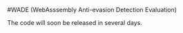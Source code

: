 #WADE (WebAsssembly Anti-evasion Detection Evaluation)

The code will soon be released in several days.
